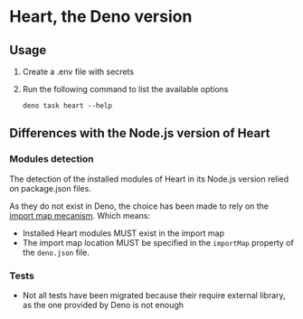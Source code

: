 # Heart, the Deno version

## Usage

1. Create a .env file with secrets
2. Run the following command to list the available options

    ```shell
    deno task heart --help
    ```

## Differences with the Node.js version of Heart

### Modules detection

The detection of the installed modules of Heart in its Node.js version relied on
package.json files.

As they do not exist in Deno, the choice has been made to rely on the [import
map mecanism](https://deno.land/manual/linking_to_external_code/import_maps). Which means:

- Installed Heart modules MUST exist in the import map
- The import map location MUST be specified in the `importMap` property of the
  `deno.json` file.

### Tests

- Not all tests have been migrated because their require external library, as
  the one provided by Deno is not enough
